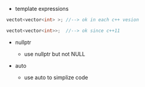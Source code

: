 + template expressions
```cpp
vectot<vector<int> >; //--> ok in each c++ vesion

vectot<vector<int>>;  //--> ok since c++11
```

+ nullptr
  + use nullptr but not NULL

+ auto
  + use auto to simplize code
